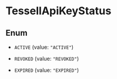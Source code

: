 

# TessellApiKeyStatus

## Enum


* `ACTIVE` (value: `"ACTIVE"`)

* `REVOKED` (value: `"REVOKED"`)

* `EXPIRED` (value: `"EXPIRED"`)



